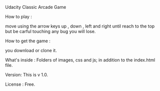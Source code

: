 Udacity Classic Arcade Game

How to play :

move using the arrow keys up , down , left and right until reach to the top but be carful touching any bug you will lose.



How to get the game :

you download or clone it.


What's inside :
Folders of images, css and js; in addition to the index.html file.


Version:
This is v 1.0.


License :
Free.
